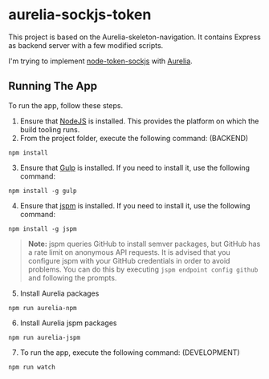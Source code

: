 # aurelia-sockjs-token

This project is based on the Aurelia-skeleton-navigation. It contains Express as backend server with a few modified scripts.

I'm trying to implement [node-token-sockjs](https://github.com/azuqua/node-token-sockjs) with [Aurelia](http://aurelia.io/).

## Running The App

To run the app, follow these steps.

1. Ensure that [NodeJS](http://nodejs.org/) is installed. This provides the platform on which the build tooling runs.
2. From the project folder, execute the following command: (BACKEND)

  ```shell
  npm install
  ```
3. Ensure that [Gulp](http://gulpjs.com/) is installed. If you need to install it, use the following command:

  ```shell
  npm install -g gulp
  ```
4. Ensure that [jspm](http://jspm.io/) is installed. If you need to install it, use the following command:

  ```shell
  npm install -g jspm
  ```
  > **Note:** jspm queries GitHub to install semver packages, but GitHub has a rate limit on anonymous API requests. It is advised that you configure jspm with your GitHub credentials in order to avoid problems. You can do this by executing `jspm endpoint config github` and following the prompts.

5. Install Aurelia packages

  ```shell
  npm run aurelia-npm
  ```
6. Install Aurelia jspm packages

  ```shell
  npm run aurelia-jspm
  ```
7. To run the app, execute the following command: (DEVELOPMENT)

  ```shell
  npm run watch
  ```